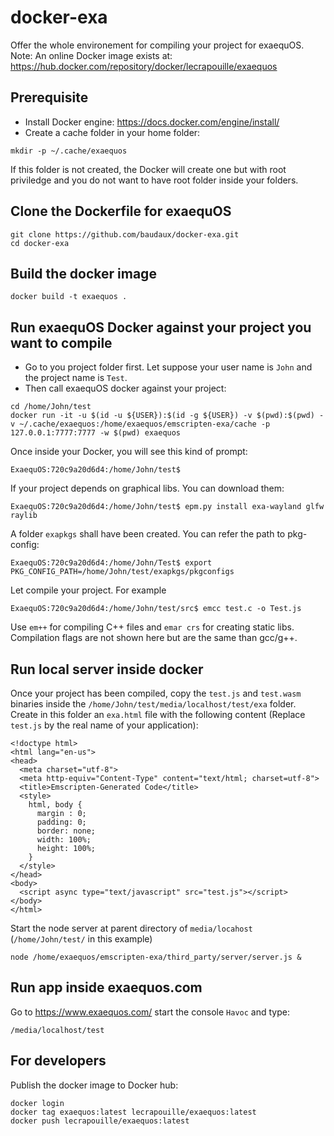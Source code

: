# docker-exa

Offer the whole environement for compiling your project for exaequOS.
Note: An online Docker image exists at: https://hub.docker.com/repository/docker/lecrapouille/exaequos

## Prerequisite

- Install Docker engine: https://docs.docker.com/engine/install/
- Create a cache folder in your home folder:
```
mkdir -p ~/.cache/exaequos
```

If this folder is not created, the Docker will create one but with root priviledge and you do not want to have root folder inside your folders.


## Clone the Dockerfile for exaequOS

```
git clone https://github.com/baudaux/docker-exa.git
cd docker-exa
```

## Build the docker image

```
docker build -t exaequos .
```

## Run exaequOS Docker against your project you want to compile

- Go to you project folder first. Let suppose your user name is `John` and the project name is `Test`.
- Then call exaequOS docker against your project:

```
cd /home/John/test
docker run -it -u $(id -u ${USER}):$(id -g ${USER}) -v $(pwd):$(pwd) -v ~/.cache/exaequos:/home/exaequos/emscripten-exa/cache -p 127.0.0.1:7777:7777 -w $(pwd) exaequos
```

Once inside your Docker, you will see this kind of prompt:

```
ExaequOS:720c9a20d6d4:/home/John/test$
```

If your project depends on graphical libs. You can download them:

```
ExaequOS:720c9a20d6d4:/home/John/test$ epm.py install exa-wayland glfw raylib
```

A folder `exapkgs` shall have been created. You can refer the path to pkg-config:

```
ExaequOS:720c9a20d6d4:/home/John/Test$ export PKG_CONFIG_PATH=/home/John/test/exapkgs/pkgconfigs
```

Let compile your project. For example

```
ExaequOS:720c9a20d6d4:/home/John/test/src$ emcc test.c -o Test.js
```

Use `em++` for compiling C++ files and `emar crs` for creating static libs. Compilation flags are not shown here but are the same than gcc/g++.

## Run local server inside docker

Once your project has been compiled, copy the `test.js` and `test.wasm` binaries inside the `/home/John/test/media/localhost/test/exa` folder.
Create in this folder an `exa.html` file with the following content (Replace `test.js` by the real name of your application):

```
<!doctype html>
<html lang="en-us">
<head>
  <meta charset="utf-8">
  <meta http-equiv="Content-Type" content="text/html; charset=utf-8">
  <title>Emscripten-Generated Code</title>
  <style>
    html, body {
      margin : 0;
      padding: 0;
      border: none;
      width: 100%;
      height: 100%;
    }
  </style>
</head>
<body>
  <script async type="text/javascript" src="test.js"></script>
</body>
</html>
```

Start the node server at parent directory of `media/locahost` (`/home/John/test/` in this example)

```
node /home/exaequos/emscripten-exa/third_party/server/server.js &
```

## Run app inside exaequos.com

Go to https://www.exaequos.com/ start the console `Havoc` and type:

```
/media/localhost/test
```

## For developers

Publish the docker image to Docker hub:

```
docker login
docker tag exaequos:latest lecrapouille/exaequos:latest
docker push lecrapouille/exaequos:latest
```
